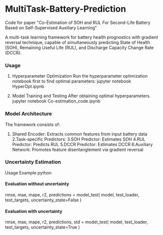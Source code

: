 # MultiTask-Battery-Prediction

Code for paper "Co-Estimation of SOH and RUL For Second-Life Battery Based on Self-Supervised Auxiliary Learning"

A multi-task learning framework for battery health prognostics with gradient reversal technique, capable of simultaneously predicting State of Health (SOH), Remaining Useful Life (RUL), and Discharge Capacity Change Rate (DCCR).

### Usage
1. Hyperparameter Optimization
Run the hyperparameter optimization notebook first to find optimal parameters:
jupyter notebook HyperOpt.ipynb

3. Model Training and Testing
After obtaining optimal hyperparameters.
jupyter notebook Co-estimation_code.ipynb

### Model Architecture
The framework consists of:

1. Shared Encoder: Extracts common features from input battery data
2.Task-specific Predictors:
3.SOH Predictor: Estimates SOH
4.RUL Predictor: Predicts RUL
5.DCCR Predictor: Estimates DCCR
6.Auxiliary Network: Promotes feature disentanglement via gradient reversal

### Uncertainty Estimation
Usage Example
python
#### Evaluation without uncertainty
rmse, mae, mape, r2, predictions = model_test(
    model, test_loader, test_targets, uncertainty_state=False
)

#### Evaluation with uncertainty
rmse, mae, mape, r2, predictions, std = model_test(
    model, test_loader, test_targets, uncertainty_state=True
)

